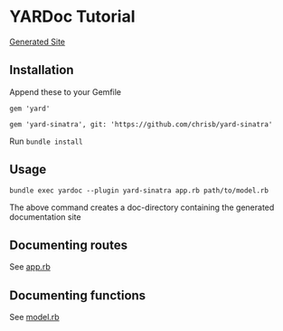# YARDoc Tutorial

[Generated Site](https://itggot.github.io/yardoc-sinatra-guide/docs/top-level-namespace.html)

## Installation
Append these to your Gemfile

`gem 'yard'`

`gem 'yard-sinatra', git: 'https://github.com/chrisb/yard-sinatra'`


Run `bundle install`

## Usage

`bundle exec yardoc --plugin yard-sinatra app.rb path/to/model.rb`

The above command creates a doc-directory containing the generated documentation site

## Documenting routes
See [app.rb](./app.rb)

## Documenting functions
See [model.rb](./model/model.rb)
